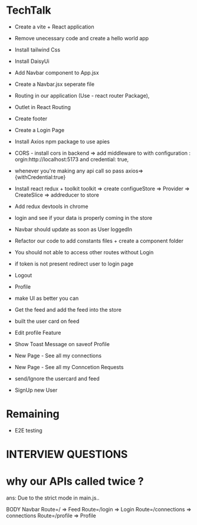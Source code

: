 # TechTalk

- Create a vite + React application
- Remove unecessary code and create a hello world app
- Install tailwind Css
- Install DaisyUi
- Add Navbar component to App.jsx
- Create a Navbar.jsx seperate file 
- Routing in our application (Use - react router Package),
- Outlet in React Routing
- Create footer
- Create a Login Page
- Install Axios npm package to use apies
- CORS - install cors in backend => add middleware to with configuration : orgin:http://localhost:5173 and credential: true,
- whenever you're making any api call so pass axios=> {withCredential:true}
- Install react redux + toolkit toolkit => create configueStore => Provider => CreateSlice => addreducer to store

- Add redux devtools in chrome
- login and see if your data is properly coming in the store
- Navbar should update as soon as User loggedIn
- Refactor our code to add constants files + create a component folder
- You should not able to access other routes without Login
- if token is not present redirect user to login page
- Logout
- Profile
- make UI as better you can
- Get the feed and add the feed into the store
- built the user card on feed
- Edit profile Feature
- Show Toast Message on saveof Profile
- New Page - See all my connections
- New Page - See all my Conncetion Requests
- send/Ignore the usercard and feed
- SignUp new User

# Remaining
- E2E testing



# INTERVIEW QUESTIONS
 
# why our APIs called twice ?
ans: Due to the strict mode in main.js..





BODY
    Navbar
    Route=/  => Feed
    Route=/login  => Login
    Route=/connections  => connections
    Route=/profile  => Profile
    